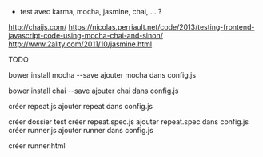 

- test avec karma, mocha, jasmine, chai, ... ?

http://chaijs.com/
https://nicolas.perriault.net/code/2013/testing-frontend-javascript-code-using-mocha-chai-and-sinon/
http://www.2ality.com/2011/10/jasmine.html


TODO


bower install mocha --save
ajouter mocha dans config.js

bower install chai --save
ajouter chai dans config.js

créer repeat.js
ajouter repeat dans config.js

créer dossier test
créer repeat.spec.js
ajouter repeat.spec dans config.js
créer runner.js
ajouter runner dans config.js

créer runner.html

